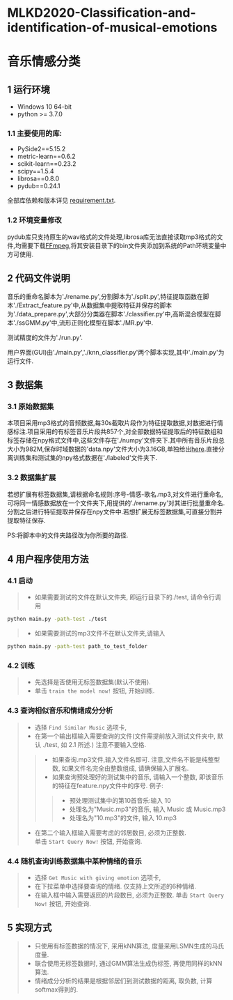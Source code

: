 # MLKD2020-Classification-and-identification-of-musical-emotions

**音乐情感分类**
==============================================================

1 **运行环境**
--------------------------------------------------------------
* Windows 10 64-bit
* python >= 3.7.0

### 1.1 主要使用的库:

* PySide2==5.15.2
* metric-learn==0.6.2
* scikit-learn==0.23.2
* scipy==1.5.4
* librosa==0.8.0
* pydub==0.24.1

全部库依赖和版本详见 [requirement.txt](requirement.txt).

### 1.2 环境变量修改

pydub库只支持原生的wav格式的文件处理,librosa库无法直接读取mp3格式的文件,均需要下载[FFmpeg](https://ffmpeg.org/),将其安装目录下的bin文件夹添加到系统的Path环境变量中方可使用.

2 **代码文件说明**
--------------------------------------------------------------
音乐的重命名脚本为'./rename.py',分割脚本为'./split.py',特征提取函数在脚本'./Extract_feature.py'中,从数据集中提取特征并保存的脚本为'./data_prepare.py',大部分分类器在脚本'./classifier.py'中,高斯混合模型在脚本'./ssGMM.py'中,流形正则化模型在脚本'./MR.py'中.

测试精度的文件为'./run.py'.

用户界面(GUI)由'./main.py','./knn_classifier.py'两个脚本实现,其中'./main.py'为运行文件.

3 **数据集**
--------------------------------------------------------------
### 3.1 原始数据集
本项目采用mp3格式的音频数据,每30s截取片段作为特征提取数据,对数据进行情感标注.项目采用的有标签音乐片段共857个,对全部数据特征提取后的特征数组和标签存储在npy格式文件中,这些文件存在'./numpy'文件夹下.其中所有音乐片段总大小为982M,保存时域数据的'data.npy'文件大小为3.16GB,单独给出[here]().直接分离训练集和测试集的npy格式数据在'./labeled'文件夹下.

### 3.2 数据集扩展
若想扩展有标签数据集,请根据命名规则:序号-情感-歌名.mp3,对文件进行重命名,可将同一情感数据放在一个文件夹下,用提供的'./rename.py'对其进行批量重命名.分割之后进行特征提取并保存在npy文件中.若想扩展无标签数据集,可直接分割并提取特征保存.

PS:将脚本中的文件夹路径改为你所要的路径.

4 **用户程序使用方法**
--------------------------------------------------------------
### 4.1 启动
>* 如果需要测试的文件在默认文件夹, 即运行目录下的./test, 请命令行调用  
```bash
python main.py -path-test ./test
```
>* 如果需要测试的mp3文件不在默认文件夹,请输入
```bash
python main.py -path-test path_to_test_folder
```

### 4.2 训练
>* 先选择是否使用无标签数据集(默认不使用).  
>* 单击 ```train the model now!``` 按钮, 开始训练. 

### 4.3 查询相似音乐和情绪成分分析
>* 选择 ```Find Similar Music``` 选项卡,  
>* 在第一个输出框输入需要查询的文件(文件需提前放入测试文件夹中, 默认 ./test, 如 2.1 所述.)  注意不要输入空格.
>>* 如果查询.mp3文件,输入文件名即可. 注意,文件名不能是纯整型数, 如果文件名完全由整数组成, 请确保输入扩展名.
>>* 如果查询预处理好的测试集中的音乐, 请输入一个整数, 即该音乐的特征在feature.npy文件中的序号. 例子:
>>>* 预处理测试集中的第10首音乐:输入 10  
>>>* 处理名为"Music.mp3"的音乐, 输入 Music 或 Music.mp3
>>>* 处理名为"10.mp3"的文件, 输入 10.mp3
>* 在第二个输入框输入需要考虑的邻居数目, 必须为正整数.  
单击 ```Start Query Now!``` 按钮, 开始查询. 

### 4.4 随机查询训练数据集中某种情绪的音乐
>* 选择 ```Get Music with giving emotion``` 选项卡,  
>* 在下拉菜单中选择要查询的情绪. 仅支持上文所述的6种情绪. 
>* 在输入框中输入需要返回的片段数目, 必须为正整数. 
单击 ```Start Query Now!``` 按钮, 开始查询. 

5 **实现方式**
--------------------------------------------------------------
>* 只使用有标签数据的情况下, 采用kNN算法, 度量采用LSMN生成的马氏度量.  
>* 联合使用无标签数据时, 通过GMM算法生成伪标签, 再使用同样的kNN算法.  
>* 情绪成分分析的结果是根据邻居们到测试数据的距离, 取负数, 计算softmax得到的. 

<!-- 6 **数据集扩展**
--------------------------------------------------------------
> 如果需要扩展数据集, 请使用 -->
